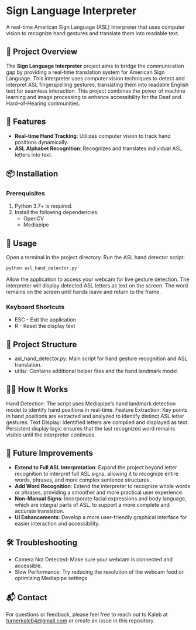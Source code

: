 # Sign Language Interpreter

A real-time American Sign Language (ASL) interpreter that uses computer vision to recognize hand gestures and translate them into readable text.

## 📌 Project Overview

The **Sign Language Interpreter** project aims to bridge the communication gap by providing a real-time translation system for American Sign Language. This interpreter uses computer vision techniques to detect and interpret ASL fingerspelling gestures, translating them into readable English text for seamless interaction. This project combines the power of machine learning and image processing to enhance accessibility for the Deaf and Hard-of-Hearing communities.

## 🎯 Features

- **Real-time Hand Tracking**: Utilizes computer vision to track hand positions dynamically.
- **ASL Alphabet Recognition**: Recognizes and translates individual ASL letters into text.

## 📦 Installation

### Prerequisites
1. Python 3.7+ is required.
2. Install the following dependencies:
   - OpenCV
   - Mediapipe

## 🚀 Usage

Open a terminal in the project directory.
Run the ASL hand detector script:
```bash
python asl_hand_detector.py
```
Allow the application to access your webcam for live gesture detection.
The interpreter will display detected ASL letters as text on the screen. The word remains on the screen until hands leave and return to the frame.
### Keyboard Shortcuts 
- ESC - Exit the application
- R - Reset the display text

## 📂 Project Structure

- asl_hand_detector.py: Main script for hand gesture recognition and ASL translation.
- utils/: Contains additional helper files and the hand landmark model 

## 👷‍♂️ How It Works

Hand Detection: The script uses Mediapipe’s hand landmark detection model to identify hand positions in real-time.
Feature Extraction: Key points in hand positions are extracted and analyzed to identify distinct ASL letter gestures.
Text Display: Identified letters are compiled and displayed as text. Persistent display logic ensures that the last recognized word remains visible until the interpreter continues.

## 🔨 Future Improvements

- **Extend to Full ASL Interpretation**: Expand the project beyond letter recognition to interpret full ASL signs, allowing it to recognize entire words, phrases, and more complex sentence structures.
- **Add Word Recognition**: Extend the interpreter to recognize whole words or phrases, providing a smoother and more practical user experience.
- **Non-Manual Signs**: Incorporate facial expressions and body language, which are integral parts of ASL, to support a more complete and accurate translation.
- **UI Enhancements**: Develop a more user-friendly graphical interface for easier interaction and accessibility.

## 🛠 Troubleshooting

- Camera Not Detected: Make sure your webcam is connected and accessible.
- Slow Performance: Try reducing the resolution of the webcam feed or optimizing Mediapipe settings.

## 📬 Contact
For questions or feedback, please feel free to reach out to Kaleb at turnerkaleb4@gmail.com or create an issue in this repository.

